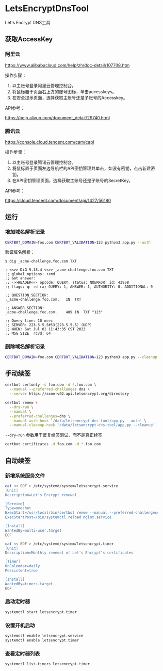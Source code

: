 # LetsEncryptDnsTool

Let's Encrypt DNS工具

## 获取AccessKey
### 阿里云

https://www.alibabacloud.com/help/zh/doc-detail/107708.htm

操作步骤：
1. 以主账号登录阿里云管理控制台。
2. 将鼠标置于页面右上方的账号图标，单击accesskeys。
3. 在安全提示页面，选择获取主账号还是子账号的Accesskey。

API参考：

https://help.aliyun.com/document_detail/29740.html

### 腾讯云

https://console.cloud.tencent.com/cam/capi

操作步骤：
1. 以主账号登录腾讯云管理控制台。
2. 将鼠标置于页面左边导航栏的API密钥管理并单击，如没有密钥，点击新建密钥。
3. 在API密钥管理页面，选择获取主账号还是子账号的SecretKey。

API参考：

https://cloud.tencent.com/document/api/1427/56180

## 运行

### 增加域名解析记录

```bash
CERTBOT_DOMAIN=foo.com CERTBOT_VALIDATION=123 python3 app.py --auth
```

验证域名解析：

    $ dig _acme-challenge.foo.com TXT

    ; <<>> DiG 9.18.4 <<>> _acme-challenge.foo.com TXT
    ;; global options: +cmd
    ;; Got answer:
    ;; ->>HEADER<<- opcode: QUERY, status: NOERROR, id: 43958
    ;; flags: qr rd ra; QUERY: 1, ANSWER: 1, AUTHORITY: 0, ADDITIONAL: 0

    ;; QUESTION SECTION:
    ;_acme-challenge.foo.com.	IN	TXT

    ;; ANSWER SECTION:
    _acme-challenge.foo.com.	489 IN	TXT	"123"

    ;; Query time: 10 msec
    ;; SERVER: 223.5.5.5#53(223.5.5.5) (UDP)
    ;; WHEN: Sat Jul 02 11:43:35 CST 2022
    ;; MSG SIZE  rcvd: 64


### 删除域名解析记录

```bash
CERTBOT_DOMAIN=foo.com CERTBOT_VALIDATION=123 python3 app.py --cleanup
```

## 手动续签

```bash
certbot certonly -d foo.com -d *.foo.com \
  --manual --preferred-challenges dns \
  --server https://acme-v02.api.letsencrypt.org/directory
```

```bash
certbot renew \
  --dry-run \
  --manual \
  --preferred-challenges=dns \
  --manual-auth-hook '/data/letsencrypt-dns-tool/app.py --auth' \
  --manual-cleanup-hook '/data/letsencrypt-dns-tool/app.py --cleanup'
```

`--dry-run` 参数用于反复续签测试，而不是真正续签

```bash
certbot certificates -d foo.com -d *.foo.com
```

## 自动续签

### 新增系统服务文件

```bash
cat << EOF > /etc/systemd/system/letsencrypt.service
[Unit]
Description=Let's Encrypt renewal

[Service]
Type=oneshot
ExecStart=/usr/local/bin/certbot renew --manual --preferred-challenges=dns --manual-auth-hook '/data/letsencrypt-dns-tool/app.py --auth' --manual-cleanup-hook '/data/letsencrypt-dns-tool/app.py --cleanup'
ExecStartPost=/bin/systemctl reload nginx.service  

[Install]
WantedBy=multi-user.target
EOF

cat << EOF > /etc/systemd/system/letsencrypt.timer
[Unit]
Description=Monthly renewal of Let's Encrypt's certificates

[Timer]
OnCalendar=daily  
Persistent=true

[Install]
WantedBy=timers.target
EOF
```

### 启动定时器

```bash
systemctl start letsencrypt.timer
```


### 设置开机启动

```bash
systemctl enable letsencrypt.service
systemctl enable letsencrypt.timer
```

### 查看定时器列表

```bash
systemctl list-timers letsencrypt.timer
```
